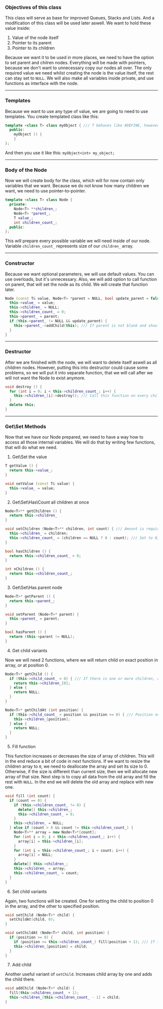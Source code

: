 ### Objectives of this class
This class will serve as base for improved Queues, Stacks and Lists. And a modification of this class will be used later aswell. 
We want to hold these value inside:
1) Value of the node itself
2) Pointer to its parent
3) Pointer to its children

Because we want it to be used in more places, we need to have the option to set parent and chilren nodes.
Everything will be made with pointers, because we don't want to unnecessary copy our nodes all over.
The only required value we need whilst creating the node is the value itself, the rest can stay set to ```NULL```.
We will also make all variables inside private, and use functions as interface with the node.

---
### Templates
Because we want to use any type of value, we are going to need to use templates. You create templated class like this:
```cpp
template <class T> class myObject { /// T behaves like #DEFINE, however you can specify it for each instance created
  public:
    myObject () {
    }
};
```
And then you use it like this: ```myObject<int> my_object;```

---
### Body of the Node
Now we will create body for the class, which will for now contain only variables that we want.
Because we do not know how many children we want, we need to use pointer-to-pointer.
```cpp
template <class T> class Node {
  private:
    Node<T> **children_;
    Node<T> *parent_;
    T value_;
    int children_count_;
  public:
};
```
This will prepare every possible variable we will need inside of our node. Variable ```children_count_``` represents size of our ```children_``` array.

---
### Constructor
Because we want optional parameters, we will use default values. You can use overloads, but it's unnecessary.
Also, we will add option to call function on parent, that will set the node as its child. We will create that function later.
```cpp
Node (const T& value, Node<T> *parent = NULL, bool update_parent = false) {
  this->value_ = value;
  this->children_ = NULL;
  this->children_count_ = 0;
  this->parent_ = parent;
  if (this->parent_ != NULL && update_parent) {
    this->parent_->addChild(this); /// If parent is not blank and should be updated, then set it's child to this node
  }
}
```

---
### Destructor
After we are finished with the node, we will want to delete itself aswell as all children nodes.
However, putting this into destructor could cause some problems, so we will put it into separate function, that we will call after we will not want the Node to exist anymore.
```cpp
void destroy () {
  for (int i = 0; i < this->children_count_; i++) {
    this->children_[i]->destroy(); /// Call this function on every child node in the tree
  }
  delete this;
}
```

---
### Get\Set Methods
Now that we have our Node prepared, we need to have a way how to access all those internal variables.
We will do that by writing few functions, that will do what we need.
1) Get\Set the value
```cpp
T getValue () {
  return this->value_;
}

void setValue (const T& value) {
  this->value_ = value;
}
```
2) Get\Set\Has\Count all children at once
```cpp
Node<T>** getChildren () {
  return this->children_
}

void setChildren (Node<T>** children, int count) { /// Amount is required
  this->children_ = children;
  this->children_count_ = (children == NULL ? 0 : count); /// Set to 0, if no children are present
}

bool hasChildren () {
  return this->children_count_ > 0;
}

int nChildren () {
  return this->children_count_;
}
```
3) Get\Set\Has parent node
```cpp
Node<T>* getParent () {
  return this->parent_;
}

void setParent (Node<T>* parent) {
  this->parent_ = parent;
}

bool hasParent () {
  return (this->parent != NULL);
}
```
4) Get child variants

Now we will need 2 functions, where we will return child on exact position in array, or at position 0.
```cpp
Node<T>* getChild () {
  if (this->child_count_ > 0) { /// If there is one or more children, return first child
    return this->children_[0];
  } else {
    return NULL;
  }
}

Node<T>* getChildAt (int position) {
  if (this->child_count_ > position && position >= 0) { /// Position needs to be between the number of children and 0
    this->children_[position];
  } else {
    return NULL;
  }
}
```
5) Fill function

This function increases or decreases the size of array of children. This will in the end reduce a bit of code in next functions.
If we want to resize the children array to ```0```, we need to deallocate the array and set its size to 0.
Otherwise, if the size is different than current size, then we will allocate new array of that size.
Next step is to copy all data from the old array and fill the rest with ```NULL```.
In the end we will delete the old array and replace with new one.
```cpp
void fill (int count) {
  if (count == 0) {
    if (this->children_count_ != 0) {
      delete[] this->children_;
      this->children_count_ = 0;
    }
    this->children_ = NULL;
  } else if (count > 0 && count != this->children_count_) {
    Node<T>** array = new Node<T>*[count];
    for (int i = 0; i < this->children_count_; i++) {
      array[i] = this->children_[i];
    }
    for (int i = this->children_count_; i < count; i++) {
      array[i] = NULL;
    }
    delete[] this->children_;
    this->children_ = array;
    this->children_count_ = count;
  }
}
```
6) Set child variants

Again, two functions will be created. One for setting the child to position 0 in the array, and the other to specified position.
```cpp
void setChild (Node<T>* child) {
  setChildAt(child, 0);
}

void setChildAt (Node<T>* child, int position) {
  if (position >= 0) {
    if (position >= this->children_count_) fill(position + 1); /// If there is no space, then expand the array as required
    this->children_[position] = child;
  }
}
```
7) Add child

Another useful variant of ```setChild```. Increases child array by one and adds the child there.
```cpp
void addChild (Node<T>* child) {
  fill(this->children_count_ + 1);
  this->children_[this->children_count_ - 1] = child;
}
```






